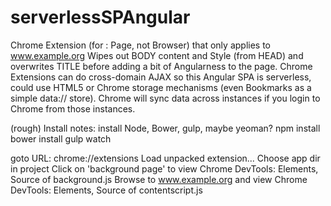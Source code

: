 # serverlessSPAngular

Chrome Extension (for : Page, not Browser) that only applies to www.example.org
Wipes out BODY content and Style (from HEAD) and overwrites TITLE before adding a bit of Angularness to the page.
Chrome Extensions can do cross-domain AJAX so this Angular SPA is serverless, could use HTML5 or Chrome storage mechanisms (even Bookmarks as a simple data:// store).
Chrome will sync data across instances if you login to Chrome from those instances.

(rough) Install notes:
install Node, Bower, gulp, maybe yeoman?
npm install
bower install
gulp watch

goto URL: chrome://extensions
Load unpacked extension...
Choose app dir in project
Click on 'background page' to view Chrome DevTools: Elements, Source of background.js
Browse to www.example.org and view Chrome DevTools: Elements, Source of contentscript.js
